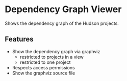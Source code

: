 Dependency Graph Viewer
=======================

Shows the dependency graph of the Hudson projects.

Features
--------
- Show the dependency graph via graphviz
    - restricted to projects in a view
    - restricted to one project
- Respects access permissions
- Show the graphviz source file


